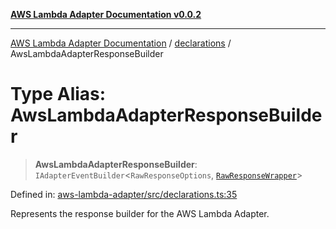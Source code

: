 [**AWS Lambda Adapter Documentation v0.0.2**](../../README.md)

***

[AWS Lambda Adapter Documentation](../../modules.md) / [declarations](../README.md) / AwsLambdaAdapterResponseBuilder

# Type Alias: AwsLambdaAdapterResponseBuilder

> **AwsLambdaAdapterResponseBuilder**: `IAdapterEventBuilder`\<`RawResponseOptions`, [`RawResponseWrapper`](../../RawResponseWrapper/classes/RawResponseWrapper.md)\>

Defined in: [aws-lambda-adapter/src/declarations.ts:35](https://github.com/stonemjs/aws-lambda-adapter/blob/dd32cc4c1c231995d4ac18a5ed4fe2bb473349e7/src/declarations.ts#L35)

Represents the response builder for the AWS Lambda Adapter.
